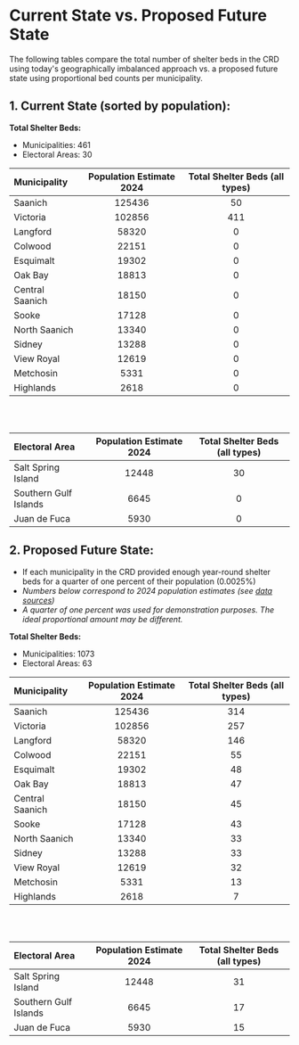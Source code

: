 # Current State vs. Proposed Future State

The following tables compare the total number of shelter beds in the CRD using today's geographically imbalanced approach vs. a proposed future state using proportional bed counts per municipality.

## 1. Current State (sorted by population): 

**Total Shelter Beds:**
  * Municipalities: 461
  * Electoral Areas: 30

| Municipality        |Population Estimate 2024 |  Total Shelter Beds (all types) |
|:--------------------|:-------------------------:|:-------------------------:|
| Saanich  |	125436 | 50 | 
| Victoria  |	102856	| 411 | 
| Langford  |	58320 | 	0 | 
| Colwood  |	22151 | 	0 | 
| Esquimalt  |	19302 | 	0 | 
| Oak Bay  |	18813 | 	0 | 
| Central Saanich  |	18150 | 	0 | 
| Sooke  |	17128 | 	0 | 
| North Saanich  |	13340 | 	0 | 
| Sidney  |	13288 | 	0 | 
| View Royal  |	12619 | 	0 | 
| Metchosin  |	5331 | 	0 | 
| Highlands  |	2618 | 	0 | 

<br><br>


| Electoral Area        |Population Estimate 2024 |  Total Shelter Beds (all types) |
|:--------------------|:-------------------------:|:-------------------------:|
| Salt Spring Island  |	12448	 | 30 | 
| Southern Gulf Islands  |	6645 | 	0 | 
| Juan de Fuca  |	5930 | 	0 | 


## 2. Proposed Future State:
  * If each municipality in the CRD provided enough year-round shelter beds for a quarter of one percent of their population (0.0025%)
  * *Numbers below correspond to 2024 population estimates (see [data sources](https://github.com/bcdatavis/crd-shelter-beds/blob/main/data-sources.md))*
  * *A quarter of one percent was used for demonstration purposes. The ideal proportional amount may be different.*

**Total Shelter Beds:**
  * Municipalities: 1073
  * Electoral Areas: 63

| Municipality        |Population Estimate 2024 |  Total Shelter Beds (all types) |
|:--------------------|:-------------------------:|:-------------------------:|
| Saanich  |	125436 | 314 | 
| Victoria  |	102856	| 257 | 
| Langford  |	58320 | 	146 | 
| Colwood  |	22151 | 	55 | 
| Esquimalt  |	19302 | 	48 | 
| Oak Bay  |	18813 | 	47 | 
| Central Saanich  |	18150 | 	45 | 
| Sooke  |	17128 | 	43 | 
| North Saanich  |	13340 | 	33 | 
| Sidney  |	13288 | 	33 | 
| View Royal  |	12619 | 	32 | 
| Metchosin  |	5331 | 	13 | 
| Highlands  |	2618 | 	7 | 

<br><br>


| Electoral Area        |Population Estimate 2024 |  Total Shelter Beds (all types) |
|:--------------------|:-------------------------:|:-------------------------:|
| Salt Spring Island  |	12448	 | 31 | 
| Southern Gulf Islands  |	6645 | 	17 | 
| Juan de Fuca  |	5930 | 	15 | 


